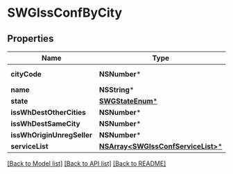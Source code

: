# SWGIssConfByCity

## Properties
Name | Type | Description | Notes
------------ | ------------- | ------------- | -------------
**cityCode** | **NSNumber*** | City Code (IBGE) | 
**name** | **NSString*** |  | [optional] 
**state** | [**SWGStateEnum***](SWGStateEnum.md) |  | [optional] 
**issWhDestOtherCities** | **NSNumber*** |  | [optional] 
**issWhDestSameCity** | **NSNumber*** |  | [optional] 
**issWhOriginUnregSeller** | **NSNumber*** |  | [optional] 
**serviceList** | [**NSArray&lt;SWGIssConfServiceList&gt;***](SWGIssConfServiceList.md) |  | [optional] 

[[Back to Model list]](../README.md#documentation-for-models) [[Back to API list]](../README.md#documentation-for-api-endpoints) [[Back to README]](../README.md)


